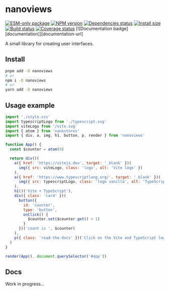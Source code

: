 # nanoviews

[![ESM-only package][package]][package-url]
[![NPM version][npm]][npm-url]
[![Dependencies status][deps]][deps-url]
[![Install size][size]][size-url]
[![Build status][build]][build-url]
[![Coverage status][coverage]][coverage-url]
[![Documentation badge][documentation]][documentation-url]

[package]: https://img.shields.io/badge/package-ESM--only-ffe536.svg
[package-url]: https://nodejs.org/api/esm.html

[npm]: https://img.shields.io/npm/v/nanoviews.svg
[npm-url]: https://npmjs.com/package/nanoviews

[deps]: https://img.shields.io/librariesio/release/npm/nanoviews
[deps-url]: https://libraries.io/npm/nanoviews/tree

[size]: https://packagephobia.com/badge?p=nanoviews
[size-url]: https://packagephobia.com/result?p=nanoviews

[build]: https://img.shields.io/github/actions/workflow/status/TrigenSoftware/nanoviews/tests.yml?branch=master
[build-url]: https://github.com/TrigenSoftware/nanoviews/actions

[coverage]: https://img.shields.io/codecov/c/github/TrigenSoftware/nanoviews.svg
[coverage-url]: https://app.codecov.io/gh/TrigenSoftware/nanoviews


A small library for creating user interfaces.

## Install

```bash
pnpm add -D nanoviews
# or
npm i -D nanoviews
# or
yarn add -D nanoviews
```

## Usage example

```js
import './style.css'
import typescriptLogo from './typescript.svg'
import viteLogo from '/vite.svg'
import { atom } from 'nanostores'
import { div, a, img, h1, button, p, render } from 'nanoviews'

function App() {
  const $counter = atom(0)

  return div()(
    a({ href: 'https://vitejs.dev', target: '_blank' })(
      img({ src: viteLogo, class: 'logo', alt: 'Vite logo' })
    ),
    a({ href: 'https://www.typescriptlang.org/', target: '_blank' })(
      img({ src: typescriptLogo, class: 'logo vanilla', alt: 'TypeScript logo' })
    ),
    h1()('Vite + TypeScript'),
    div({ class: 'card' })(
      button({
        id: 'counter',
        type: 'button',
        onClick() {
          $counter.set($counter.get() + 1)
        }
      })('count is ', $counter)
    ),
    p({ class: 'read-the-docs' })('Click on the Vite and TypeScript logos to learn more')
  )
}

render(App(), document.querySelector('#app'))
```

## Docs

Work in progress...
